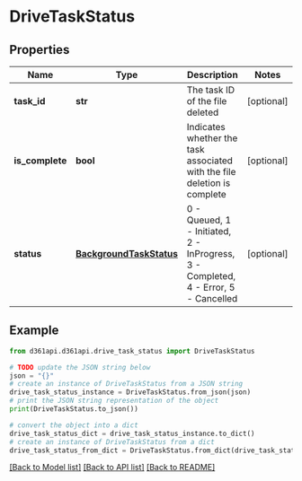 # DriveTaskStatus


## Properties

Name | Type | Description | Notes
------------ | ------------- | ------------- | -------------
**task_id** | **str** | The task ID of the file deleted | [optional] 
**is_complete** | **bool** | Indicates whether the task associated with the file deletion is complete | [optional] 
**status** | [**BackgroundTaskStatus**](BackgroundTaskStatus.md) | 0 - Queued, 1 - Initiated, 2 - InProgress, 3 - Completed, 4 - Error, 5 - Cancelled | [optional] 

## Example

```python
from d361api.d361api.drive_task_status import DriveTaskStatus

# TODO update the JSON string below
json = "{}"
# create an instance of DriveTaskStatus from a JSON string
drive_task_status_instance = DriveTaskStatus.from_json(json)
# print the JSON string representation of the object
print(DriveTaskStatus.to_json())

# convert the object into a dict
drive_task_status_dict = drive_task_status_instance.to_dict()
# create an instance of DriveTaskStatus from a dict
drive_task_status_from_dict = DriveTaskStatus.from_dict(drive_task_status_dict)
```
[[Back to Model list]](../README.md#documentation-for-models) [[Back to API list]](../README.md#documentation-for-api-endpoints) [[Back to README]](../README.md)


